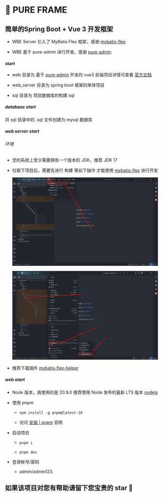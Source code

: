# 👀 PURE FRAME

## 简单的Spring Boot + Vue 3 开发框架

* WBE Server 引入了 MyBatis Flex 框架，感谢 [mybatis-flex](https://github.com/mybatis-flex/mybatis-flex)

* WBE 基于 pure-admin 进行开发，感谢 [pure-admin](https://github.com/pure-admin/vue-pure-admin)

#### start

* web 目录为 基于 [pure-admin](https://github.com/pure-admin/vue-pure-admin) 开发的 vue3 前端项目详情可查看 [官方文档](https://pure-admin.cn/)

* web_server 目录为 spring boot 框架的单体项目
* sql 目录为 项目数据库的构建 sql

##### database start

将 sql 目录中的 .sql 文件创建为 mysql 数据库

##### web server start

###### 环境

* 您的系统上至少需要拥有一个版本的 JDK，推荐 JDK 17

* 拉取下项目后，需要先进行 构建 等如下操作 才能使用  [mybatis-flex](https://github.com/mybatis-flex/mybatis-flex) 进行开发

  ![build_project](https://github.com/rururunu/pure-frame/blob/3920c6634dac86723937af2ee4c926dbf10f3d02/document/resource/build_project.png)

  ![mark_directory_as_generated_source_code](https://github.com/rururunu/pure-frame/blob/4410a4dc2711a758fd89a2c85b55ba09510ab252/document/resource/mark_directory_as_generated_source_code.png)

* 推荐下载插件 [mybatis-flex-helper](https://plugins.jetbrains.com/plugin/22165-mybatis-flex-helper)

##### web start

* Node 版本，我使用的是 20.9.0 推荐使用 Node 发布的最新 LTS 版本 [nodejs](https://nodejs.org/en/download)

* 使用 pnpm 

  * ```shell
    npm install -g pnpm@latest-10
    ```

  * 访问 [安装 | pnpm](https://pnpm.io/zh/installation) 官网

* 启动项目

  * ```shell
    pnpm i
    ```

  * ```shell
    pnpm dev
    ```

* 登录帐号/密码
  * admin/admin123.

## 如果该项目对您有帮助请留下您宝贵的 star 🫶
